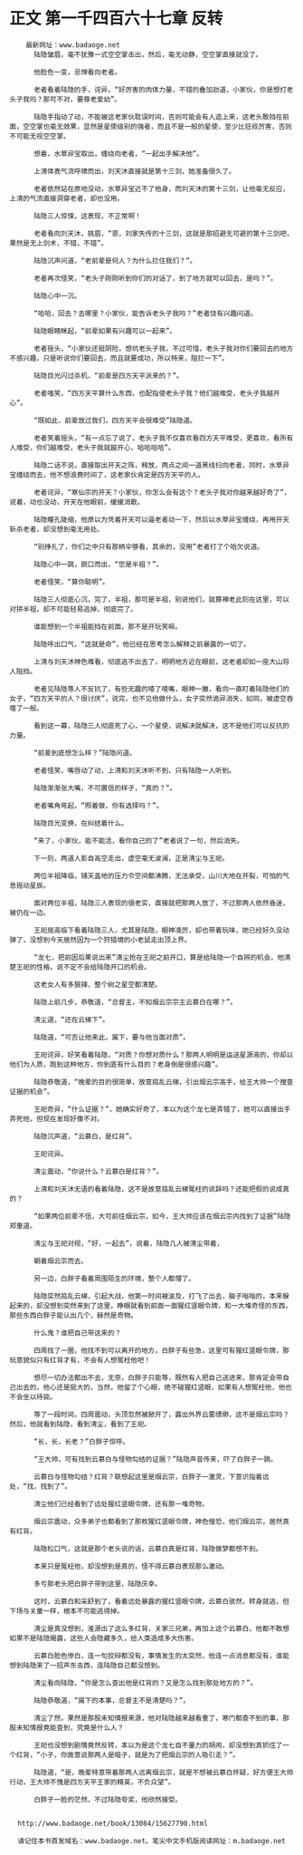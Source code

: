 # 正文 第一千四百六十七章 反转
        最新网址：www.badaoge.net
          陆隐皱眉，毫不犹豫一式空空掌击出，然后，毫无动静，空空掌直接就没了。
      
          他脸色一变，忌惮看向老者。
      
          老者看着陆隐的手，诧异，“好厉害的肉体力量，不错的叠加劲道，小家伙，你是想打老头子我吗？那可不对，要尊老爱幼”。
      
          陆隐手指动了动，不能被这老家伙耽误时间，否则可能会有人追上来，这老头敢挡在前面，空空掌也毫无效果，显然是星使级别的强者，而且不是一般的星使，至少比狂叔厉害，否则不可能无视空空掌。
      
          想着，水草异宝取出，缠绕向老者，“一起出手解决他”。
      
          上清体表气流呼啸而出，刘天沐直接就是第十三剑，她准备很久了。
      
          老者依然站在原地没动，水草异宝近不了他身，而刘天沐的第十三剑，让他毫无反应，上清的气流直接洞穿老者，却也没用。
      
          陆隐三人惊悚，这表现，不正常啊！
      
          老者看向刘天沐，挑眉，“恩，刘家失传的十三剑，这就是那招避无可避的第十三剑吧，果然是无上剑术，不错，不错”。
      
          陆隐沉声问道，“老前辈是何人？为什么拦住我们？”。
      
          老者再次怪笑，“老头子刚刚听到你们的对话了，到了地方就可以回去，是吗？”。
      
          陆隐心中一沉。
      
          “哈哈，回去？去哪里？小家伙，能告诉老头子我吗？”老者饶有兴趣问道。
      
          陆隐眼睛眯起，“前辈如果有兴趣可以一起来”。
      
          老者摇头，“小家伙还挺阴险，想坑老头子我，不过可惜，老头子我对你们要回去的地方不感兴趣，只是听说你们要回去，而且就要成功，所以特来，阻拦一下”。
      
          陆隐目光闪过杀机，“前辈是四方天平派来的？”。
      
          老者嗤笑，“四方天平算什么东西，也配指使老头子我？他们越难受，老头子我越开心”。
      
          “既如此，前辈放过我们，四方天平会很难受”陆隐道。
      
          老者笑着摇头，“有一点忘了说了，老头子我不仅喜欢看四方天平难受，更喜欢，看所有人难受，你们越难受，老头子我就越开心，哈哈哈哈”。
      
          陆隐二话不说，直接取出开天之阵，释放，两点之间一道黑线扫向老者，同时，水草异宝缠绕而去，他不想浪费时间了，这老家伙肯定是四方天平的人。
      
          老者诧异，“寒仙宗的开天？小家伙，你怎么会有这个？老头子我对你越来越好奇了”，说着，动也没动，开天在他眼前，缓缓消散。
      
          陆隐瞳孔陡缩，他原以为凭着开天可以逼老者动一下，然后以水草异宝缠绕，再用开天斩杀老者，却没想到毫无用处。
      
          “别挣扎了，你们之中只有那柄伞够看，其余的，没用”老者打了个哈欠说道。
      
          陆隐心中一跳，脱口而出，“您是半祖？”。
      
          老者怪笑，“算你聪明”。
      
          陆隐三人彻底心沉，完了，半祖，那可是半祖，别说他们，就算禅老此刻在这里，可以对拼半祖，却不可能轻易逃掉，彻底完了。
      
          谁能想到一个半祖能挡在前面，那不是开玩笑嘛。
      
          陆隐呼出口气，“这就是命”，他已经在思考怎么解释之前暴露的一切了。
      
          上清与刘天沐神色难看，彻底逃不出去了，明明地方近在眼前，这老者却如一座大山将人阻挡。
      
          老者见陆隐等人不反抗了，有些无趣的喳了喳嘴，眼神一撇，看向一直盯着陆隐他们的女子，“四方天平的人？很讨厌”，说完，也不见他做什么，女子突然诡异消失，如同，被虚空吞噬了一般。
      
          看到这一幕，陆隐三人彻底死了心，一个星使，说解决就解决，这不是他们可以反抗的力量。
      
          “前辈到底想怎么样？”陆隐问道。
      
          老者怪笑，嘴唇动了动，上清和刘天沐听不到，只有陆隐一人听到。
      
          陆隐渐渐张大嘴，不可置信的样子，“真的？”。
      
          老者嘴角弯起，“照着做，你有选择吗？”。
      
          陆隐目光变换，在纠结着什么。
      
          “来了，小家伙，能不能活，看你自己的了”老者说了一句，然后消失。
      
          下一刻，两道人影自高空走出，虚空毫无波澜，正是清尘与王祀。
      
          两位半祖降临，铺天盖地的压力令空间都沸腾，无法承受，山川大地在开裂，可怕的气息摇动星辰。
      
          面对两位半祖，陆隐三人表现的很老实，直接就把那两人放了，不过那两人依然昏迷，被仍在一边。
      
          王祀居高临下看着陆隐三人，尤其是陆隐，眼神凌厉，却也带着玩味，她已经好久没动弹了，没想到今天居然因为一个狩猎境的小老鼠走出顶上界。
      
          “龙七，把前因后果说出来”清尘抢在王祀之前开口，算是给陆隐一个自辨的机会，他清楚王祀的性格，说不定不会给陆隐开口的机会。
      
          这老女人有多狠辣，整个树之星空都清楚。
      
          陆隐上前几步，恭敬道，“总督主，不知烟云宗宗主云慕白在哪？”。
      
          清尘道，“还在云梯下”。
      
          陆隐道，“可否让他来此，属下，要与他当面对质”。
      
          王祀诧异，好笑看着陆隐，“对质？你想对质什么？那两人明明是运送星源液的，你却以他们为人质，跑到这种地方，你到底有什么目的？老身倒是很感兴趣”。
      
          陆隐恭敬道，“晚辈的目的很简单，故意捣乱云梯，引出烟云宗高手，给王大帅一个搜查证据的机会”。
      
          王祀奇异，“什么证据？”，她确实好奇了，本以为这个龙七是弄错了，她可以直接出手弄死他，但现在发现好像不对。
      
          陆隐沉声道，“云慕白，是红背”。
      
          王祀诧异。
      
          清尘震动，“你说什么？云慕白是红背？”。
      
          上清和刘天沐无语的看着陆隐，这不是故意捣乱云梯冤枉的说辞吗？还能把假的说成真的？
      
          “如果两位前辈不信，大可前往烟云宗，如今，王大帅应该在烟云宗内找到了证据”陆隐郑重道。
      
          清尘与王祀对视，“好，一起去”，说着，陆隐几人被清尘带着，
      
          朝着烟云宗而去。
      
          另一边，白胖子看着周围陌生的环境，整个人都懵了。
      
          陆隐突然捣乱云梯，引起大战，他第一时间被波及，打飞了出去，脑子嗡嗡的，本来躲起来的，却没想到突然来到了这里，睁眼就看到前面一面猩红竖眼令牌，和一大堆奇怪的东西，那些东西白胖子能认出几个，赫然是奇物。
      
          什么鬼？谁把自己带这来的？
      
          四周找了一圈，他找不到可以离开的地方，白胖子有些急，这里可有猩红竖眼令牌，那玩意貌似只有红背才有，不会有人想冤枉他吧！
      
          想尽一切办法都出不去，无奈，白胖子只能等，既然有人把自己送进来，那肯定会带自己出去的，他心还是挺大的，当然，他留了个心眼，绝不碰猩红竖眼，如果有人想冤枉他，他也不会坐以待毙。
      
          等了一段时间，四周震动，头顶忽然被掀开了，露出外界云雾缥缈，这不是烟云宗吗？然后，他就看到陆隐，看到清尘，看到了王祀。
      
          “长，长，长老？”白胖子惊呼。
      
          “王大帅，可有找到云慕白与怪物勾结的证据？”陆隐声音传来，吓了白胖子一跳。
      
          云慕白与怪物勾结？红背？联想起这里是烟云宗，白胖子一激灵，下意识指着远处，“找，找到了”。
      
          清尘他们已经看到了远处猩红竖眼令牌，还有那一堆奇物。
      
          烟云宗震动，众多弟子也都看到了那枚猩红竖眼令牌，神色惶恐，他们烟云宗，居然真有红背。
      
          陆隐松口气，这就是那个老头说的话，云慕白真是红背，陆隐做梦都想不到。
      
          本来只是冤枉他，却没想到是真的，怪不得云慕白表现那么激动。
      
          多亏那老头把白胖子带到这里，陆隐庆幸。
      
          这时，云慕白和采舒到了，看着远处暴露的猩红竖眼令牌，云慕白骇然，转身就逃，但下场与关童一样，根本不可能逃得掉。
      
          清尘是真没想到，淮源出了这么多红背，关家三兄弟，再加上这个云慕白，他都不敢想如果不是陆隐揭露，这些人会隐藏多久，给人类造成多大伤害。
      
          云慕白脸色惨白，连一句狡辩都没有，事情发生的太突然，他连一点消息都没有，谁能想到陆隐来了一招声东击西，连陆隐自己都没想到。
      
          清尘看向陆隐，“你是怎么查出他是红背的？又是怎么找到那处地方的？”。
      
          陆隐恭敬道，“属下的本事，总督主不是清楚吗？”。
      
          清尘了然，果然是那股未知情报来源，他对陆隐越来越看重了，寒门都查不到的事，那股未知情报竟能查到，究竟是什么人？
      
          王祀也没想到剧情竟然反转，本以为是这个龙七自不量力的胡闹，却没想到真抓住了一个红背，“小子，你故意说那两人是暗子，就是为了把烟云宗的人吸引走？”。
      
          陆隐道，“是，晚辈特意带着那两人远离烟云宗，就是不想被云慕白怀疑，好方便王大帅行动，王大帅不愧是四方天平王家的精英，不负众望”。
      
          白胖子一脸的茫然，不过陆隐夸奖，他欣然接受。
      
      
      http://www.badaoge.net/book/13084/15627790.html
      
      请记住本书首发域名：www.badaoge.net。笔尖中文手机版阅读网址：m.badaoge.net